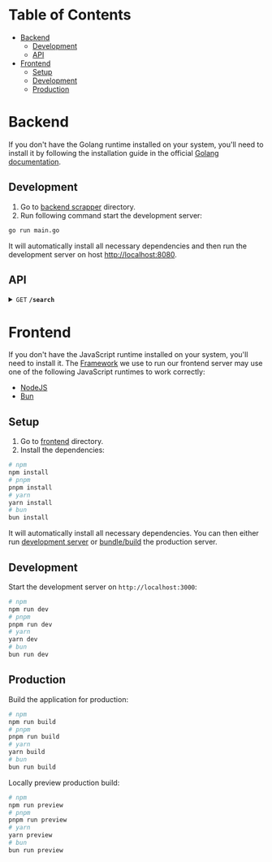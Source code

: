 # Table of Contents

- [Backend](#backend)
   - [Development](#development)
   - [API](#api)
- [Frontend](#frontend)
   - [Setup](#setup)
   - [Development](#development-1)
   - [Production](#production)

# Backend

If you don't have the Golang runtime installed on your system, you'll need to install it by following the installation guide in the official [Golang documentation](https://go.dev/doc/install).

## Development
1. Go to [backend scrapper](backend/scraper) directory.
2. Run following command start the development server:

```bash
go run main.go
```

It will automatically install all necessary dependencies and then run
the development server on host <http://localhost:8080>.

## API
<details>
<summary>
<code>GET</code>
<code><b>/search</b></code>
</summary>

#### Parameters

| Name | Type | In | Require |Description |
| :--- | :--- | :--- | :--- | :--- |
| `product` | `string` | query | * | Product name |

#### Responses

<table>
<tr>
<td> Status </td> <td> Response </td>
</tr>
<tr>
<td> 200 </td>
<td>

```json
[
  {
    "id": "h182hofa8yhr-4hiofau3-ui3o231jv",
    "title": "Asus Expertbook",
    "preview_img": "https://i.ss.lv/gallery/6/1120/279831/55966116.th2.jpg",
    "description": "Pārdodu jaunu portatīvo datoru.",
    "price": "330€"
  },
  // ...
]
```

</td>
</tr>
</table>
</details>

# Frontend

If you don't have the JavaScript runtime installed on your system, you'll need to install it. The [Framework](https://nuxt.com/) we use to run our frontend server may use one of the following JavaScript runtimes to work correctly:
- [NodeJS](https://nodejs.org/en/download)
- [Bun](https://bun.sh/docs/installation)

## Setup

1. Go to [frontend](frontend) directory.
2. Install the dependencies:

```bash
# npm
npm install
# pnpm
pnpm install
# yarn
yarn install
# bun
bun install
```

It will automatically install all necessary dependencies. You can then either run [development server](#development-server) or [bundle/build](#production) the production server.

## Development

Start the development server on `http://localhost:3000`:

```bash
# npm
npm run dev
# pnpm
pnpm run dev
# yarn
yarn dev
# bun
bun run dev
```

## Production

Build the application for production:

```bash
# npm
npm run build
# pnpm
pnpm run build
# yarn
yarn build
# bun
bun run build
```

Locally preview production build:

```bash
# npm
npm run preview
# pnpm
pnpm run preview
# yarn
yarn preview
# bun
bun run preview
```
